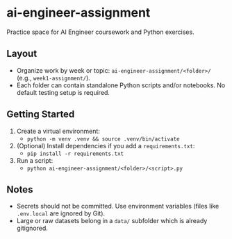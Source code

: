 # ai-engineer-assignment

Practice space for AI Engineer coursework and Python exercises.

## Layout
- Organize work by week or topic: `ai-engineer-assignment/<folder>/` (e.g., `week1-assignment/`).
- Each folder can contain standalone Python scripts and/or notebooks. No default testing setup is required.

## Getting Started
1. Create a virtual environment:
   - `python -m venv .venv && source .venv/bin/activate`
2. (Optional) Install dependencies if you add a `requirements.txt`:
   - `pip install -r requirements.txt`
3. Run a script:
   - `python ai-engineer-assignment/<folder>/<script>.py`

## Notes
- Secrets should not be committed. Use environment variables (files like `.env.local` are ignored by Git).
- Large or raw datasets belong in a `data/` subfolder which is already gitignored.
